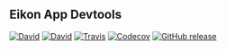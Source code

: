 ## Eikon App Devtools

[![David](https://img.shields.io/david/pirasis-l/eikon-app-devtools.svg?maxAge=2592000)](https://david-dm.org/pirasis-l/eikon-app-devtools)
[![David](https://img.shields.io/david/dev/pirasis-l/eikon-app-devtools.svg?maxAge=2592000)](https://david-dm.org/pirasis-l/eikon-app-devtools?type=dev)
[![Travis](https://img.shields.io/travis/pirasis-l/eikon-app-devtools/master.svg?maxAge=2592000)](https://travis-ci.org/pirasis-l/eikon-app-devtools)
[![Codecov](https://img.shields.io/codecov/c/github/pirasis-l/eikon-app-devtools/master.svg?maxAge=2592000)](https://codecov.io/gh/pirasis-l/eikon-app-devtools)
[![GitHub release](https://img.shields.io/github/release/pirasis-l/eikon-app-devtools.svg?maxAge=2592000)]()

